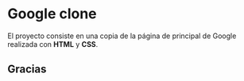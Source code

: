 # Google clone
El proyecto consiste en una copia de la página de principal de Google realizada con **HTML** y **CSS**.

## Gracias
